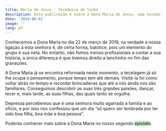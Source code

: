```yaml
---
title: Maria de Jesus - Tecedeira de linho
description: Esta publicação é sobre a Dona Maria de Jesus, uma tecedeira tradicional de linho
date: '2019-06-01'
image: ''
lang: pt
---
```



Conhecemos a Dona Maria no dia 22 de março de 2019, na verdade a nossa ligação a esta senhora é, de certa forma, batotice, pois um elemento do grupo é sua neta. No entanto, não fomos menos profissionais a contar a sua história, a única diferença é que tivemos direito a lanchinho no fim das gravações.

A Dona Maria já se encontra reformada neste momento, a tecelagem já só lhe ocupa o pensamento, porque tempo tem até demais. Visitá-la foi como voltar atrás no tempo e recordar brincadeiras que até a nós ainda nos são familiares. Conseguimos descobrir as suas três grandes paixões, dançar, tecer e, mais tarde, as suas filhas, das quais tanto se orgulha. 

Depressa percebemos que é uma senhora muito agarrada à família e ao ofício, e por isso nos confessou que um dia “só quero ser lembrada por ter sido boa filha, boa mãe e boa pessoa”.

Poderás conhecer mais sobre a Dona Maria no nosso segundo <a style="text-decoration: none; background-color: #C8F7C5; color: black; font-family: Verdana, sans-serif;" href="/videos#three">episódio</a>.
